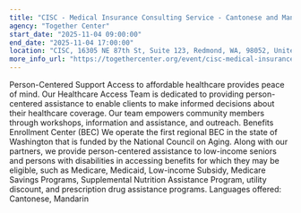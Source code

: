 ```yaml
---
title: "CISC - Medical Insurance Consulting Service - Cantonese and Mandarin"
agency: "Together Center"
start_date: "2025-11-04 09:00:00"
end_date: "2025-11-04 17:00:00"
location: "CISC, 16305 NE 87th St, Suite 123, Redmond, WA, 98052, United States"
more_info_url: "https://togethercenter.org/event/cisc-medical-insurance-consulting-service-cantonese-and-mandarin/2025-11-04/"
---
```

Person-Centered Support
Access to affordable healthcare provides peace of mind. Our Healthcare Access Team is dedicated to providing person-centered assistance to enable clients to make informed decisions about their healthcare coverage. Our team empowers community members through workshops, information and assistance, and outreach. 
Benefits Enrollment Center (BEC)
We operate the first regional BEC in the state of Washington that is funded by the National Council on Aging. Along with our partners, we provide person-centered assistance to low-income seniors and persons with disabilities in accessing benefits for which they may be eligible, such as Medicare, Medicaid, Low-income Subsidy, Medicare Savings Programs, Supplemental Nutrition Assistance Program, utility discount, and prescription drug assistance programs. 
Languages offered: Cantonese, Mandarin
